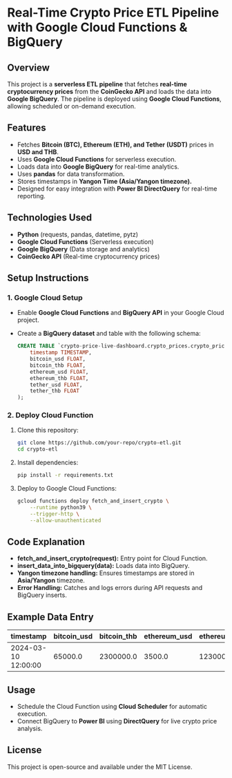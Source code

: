 # Real-Time Crypto Price ETL Pipeline with Google Cloud Functions & BigQuery

## Overview
This project is a **serverless ETL pipeline** that fetches **real-time cryptocurrency prices** from the **CoinGecko API** and loads the data into **Google BigQuery**. The pipeline is deployed using **Google Cloud Functions**, allowing scheduled or on-demand execution.

## Features
- Fetches **Bitcoin (BTC), Ethereum (ETH), and Tether (USDT)** prices in **USD and THB**.
- Uses **Google Cloud Functions** for serverless execution.
- Loads data into **Google BigQuery** for real-time analytics.
- Uses **pandas** for data transformation.
- Stores timestamps in **Yangon Time (Asia/Yangon timezone).**
- Designed for easy integration with **Power BI DirectQuery** for real-time reporting.

## Technologies Used
- **Python** (requests, pandas, datetime, pytz)
- **Google Cloud Functions** (Serverless execution)
- **Google BigQuery** (Data storage and analytics)
- **CoinGecko API** (Real-time cryptocurrency prices)

## Setup Instructions
### 1. Google Cloud Setup
- Enable **Google Cloud Functions** and **BigQuery API** in your Google Cloud project.
- Create a **BigQuery dataset** and table with the following schema:

  ```sql
  CREATE TABLE `crypto-price-live-dashboard.crypto_prices.crypto_prices_data` (
      timestamp TIMESTAMP,
      bitcoin_usd FLOAT,
      bitcoin_thb FLOAT,
      ethereum_usd FLOAT,
      ethereum_thb FLOAT,
      tether_usd FLOAT,
      tether_thb FLOAT
  );
  ```

### 2. Deploy Cloud Function
1. Clone this repository:
   ```sh
   git clone https://github.com/your-repo/crypto-etl.git
   cd crypto-etl
   ```

2. Install dependencies:
   ```sh
   pip install -r requirements.txt
   ```

3. Deploy to Google Cloud Functions:
   ```sh
   gcloud functions deploy fetch_and_insert_crypto \
       --runtime python39 \
       --trigger-http \
       --allow-unauthenticated
   ```

## Code Explanation
- **fetch_and_insert_crypto(request):** Entry point for Cloud Function.
- **insert_data_into_bigquery(data):** Loads data into BigQuery.
- **Yangon timezone handling:** Ensures timestamps are stored in **Asia/Yangon** timezone.
- **Error Handling:** Catches and logs errors during API requests and BigQuery inserts.

## Example Data Entry
| timestamp            | bitcoin_usd | bitcoin_thb | ethereum_usd | ethereum_thb | tether_usd | tether_thb |
|----------------------|------------|------------|--------------|--------------|------------|------------|
| 2024-03-10 12:00:00 | 65000.0    | 2300000.0  | 3500.0       | 123000.0     | 1.00       | 35.00      |

## Usage
- Schedule the Cloud Function using **Cloud Scheduler** for automatic execution.
- Connect BigQuery to **Power BI** using **DirectQuery** for live crypto price analysis.

## License
This project is open-source and available under the MIT License.
